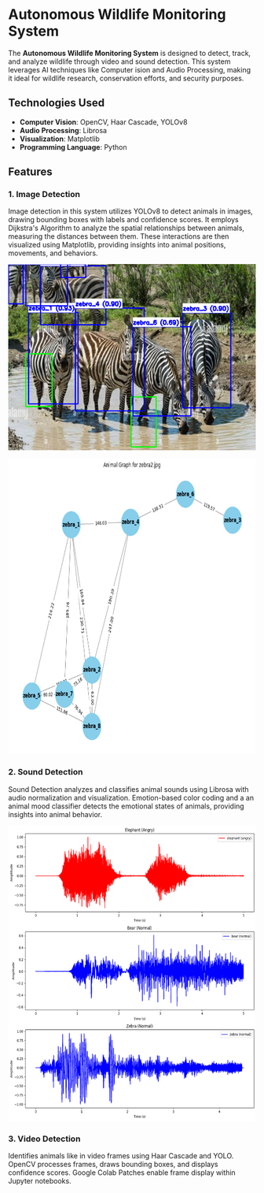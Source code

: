 # Autonomous Wildlife Monitoring System

The **Autonomous Wildlife Monitoring System** is designed to detect, track, and analyze wildlife through video and sound detection. This system leverages AI techniques like Computer ision and Audio Processing, making it ideal for wildlife research, conservation efforts, and security purposes.

## Technologies Used  
- **Computer Vision**: OpenCV, Haar Cascade, YOLOv8  
- **Audio Processing**: Librosa  
- **Visualization**: Matplotlib  
- **Programming Language**: Python

## Features  

### 1. Image Detection  

Image detection in this system utilizes YOLOv8 to detect animals in images, drawing bounding boxes with labels and confidence scores. It employs Dijkstra's Algorithm to analyze the spatial relationships between animals, measuring the distances between them. These interactions are then visualized using Matplotlib, providing insights into animal positions, movements, and behaviors.

![Zebra Output](https://github.com/FatimaNW/Autonomous-Wildlife-Monitoring-System/blob/main/Output%20Files/zebra2_output.png)


<img src="https://github.com/FatimaNW/Autonomous-Wildlife-Monitoring-System/blob/main/Output%20Files/zebra2_animal_graph.png" alt="Zebra Graph" width="650" height="600">

### 2. Sound Detection 

Sound Detection analyzes and classifies animal sounds using Librosa with audio normalization and visualization. Emotion-based color coding and a an animal mood classifier detects the emotional states of animals, providing insights into animal behavior.

<img src="https://github.com/FatimaNW/Autonomous-Wildlife-Monitoring-System/blob/main/Output%20Files/sound_output.png" alt="Zebra Graph" width="650" height="600">

### 3. Video Detection    

Identifies animals like in video frames using Haar Cascade and YOLO. OpenCV processes frames, draws bounding boxes, and displays confidence scores. Google Colab Patches enable frame display within Jupyter notebooks.
